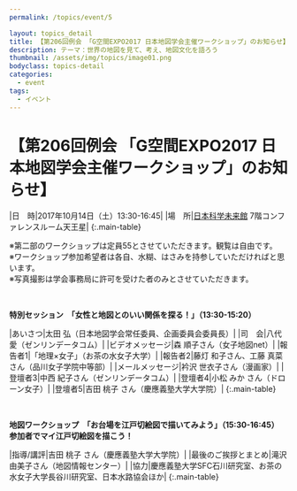 ```yaml
---
permalink: /topics/event/5

layout: topics_detail
title: 【第206回例会 「G空間EXPO2017 日本地図学会主催ワークショップ」のお知らせ】
description: テーマ：世界の地図を見て、考え、地図文化を語ろう
thumbnail: /assets/img/topics/image01.png
bodyclass: topics-detail
categories:
  - event
tags:
  - イベント
---
```


# 【第206回例会 「G空間EXPO2017 日本地図学会主催ワークショップ」のお知らせ】

|日　時|2017年10月14日（土）13:30-16:45|
|場　所|[日本科学未来館](http://www.g-expo.jp/access/) 7階コンファレンスルーム天王星|
{:.main-table}

※第二部のワークショップは定員55とさせていただきます。観覧は自由です。<br>
※ワークショップ参加希望者は各自、水糊、はさみを持参していただければと思います。<br>
※写真撮影は学会事務局に許可を受けた者のみとさせていただきます。

<br>

**特別セッション　「女性と地図とのいい関係を探る！」（13:30-15:20）**

|あいさつ|太田 弘（日本地図学会常任委員、企画委員会委員長）|
|司　会|八代 愛（ゼンリンデータコム）|
|ビデオメッセージ|森 順子さん（女子地図net）|
|報告者1|「地理×女子」（お茶の水女子大学）|
|報告者2|藤灯 和子さん、工藤 真菜さん（品川女子学院中等部）|
|メールメッセージ|衿沢 世衣子さん（漫画家）|
|登壇者3|中西 紀子さん（ゼンリンデータコム）|
|登壇者4|小松 みか さん（ドローン女子）|
|登壇者5|吉田 桃子 さん（慶應義塾大学大学院）|
{:.main-table}

<br>

**地図ワークショップ　「お台場を江戸切絵図で描いてみよう」（15:30-16:45）　参加者でマイ江戸切絵図を描こう！**

|指導/講評|吉田 桃子 さん（慶應義塾大学大学院）|
|最後のご挨拶とまとめ|滝沢由美子さん（地図情報センター）|
|協力|慶應義塾大学SFC石川研究室、お茶の水女子大学長谷川研究室、日本水路協会ほか|
{:.main-table}
